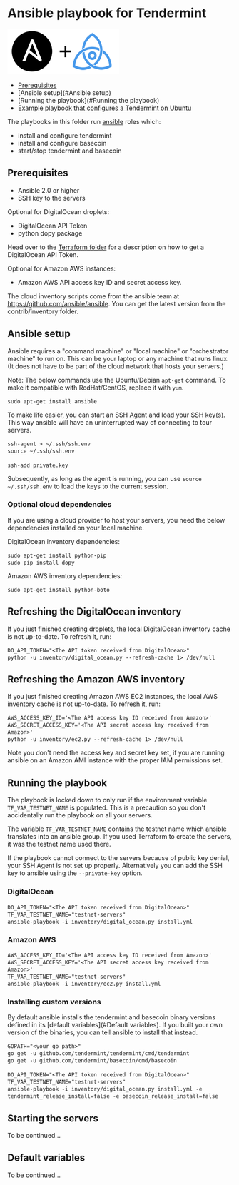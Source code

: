 # Ansible playbook for Tendermint

![Ansible plus Tendermint](img/a_plus_t.png)

* [Prerequisites](#Prerequisites)
* [Ansible setup](#Ansible setup)
* [Running the playbook](#Running the playbook)
* [Example playbook that configures a Tendermint on Ubuntu](#example-playbook-that-configures-a-tendermint-on-ubuntu)

The playbooks in this folder run [ansible](http://www.ansible.com/) roles which:

* install and configure tendermint
* install and configure  basecoin
* start/stop tendermint and basecoin

## Prerequisites

* Ansible 2.0 or higher
* SSH key to the servers

Optional for DigitalOcean droplets:
* DigitalOcean API Token
* python dopy package

Head over to the [Terraform folder](https://github.com/tendermint/tools) for a description on how to get a DigitalOcean API Token.

Optional for Amazon AWS instances:
* Amazon AWS API access key ID and secret access key.

The cloud inventory scripts come from the ansible team at https://github.com/ansible/ansible. You can get the latest version from the contrib/inventory folder.

## Ansible setup

Ansible requires a "command machine" or "local machine" or "orchestrator machine" to run on. This can be your laptop or any machine that runs linux. (It does not have to be part of the cloud network that hosts your servers.)

Note: The below commands use the Ubuntu/Debian `apt-get` command. To make it compatible with RedHat/CentOS, replace it with `yum`.

```
sudo apt-get install ansible
```

To make life easier, you can start an SSH Agent and load your SSH key(s). This way ansible will have an uninterrupted way of connecting to tour servers.

```
ssh-agent > ~/.ssh/ssh.env
source ~/.ssh/ssh.env

ssh-add private.key
```

Subsequently, as long as the agent is running, you can use `source ~/.ssh/ssh.env` to load the keys to the current session.

### Optional cloud dependencies

If you are using a cloud provider to host your servers, you need the below dependencies installed on your local machine.

DigitalOcean inventory dependencies:
```
sudo apt-get install python-pip
sudo pip install dopy
```

Amazon AWS inventory dependencies:
```
sudo apt-get install python-boto
```

## Refreshing the DigitalOcean inventory

If you just finished creating droplets, the local DigitalOcean inventory cache is not up-to-date. To refresh it, run:

```
DO_API_TOKEN="<The API token received from DigitalOcean>"
python -u inventory/digital_ocean.py --refresh-cache 1> /dev/null
```

## Refreshing the Amazon AWS inventory

If you just finished creating Amazon AWS EC2 instances, the local AWS inventory cache is not up-to-date. To refresh it, run:

```
AWS_ACCESS_KEY_ID='<The API access key ID received from Amazon>'
AWS_SECRET_ACCESS_KEY='<The API secret access key received from Amazon>'
python -u inventory/ec2.py --refresh-cache 1> /dev/null
```

Note you don't need the access key and secret key set, if you are running ansible on an Amazon AMI instance with the proper IAM permissions set.

## Running the playbook

The playbook is locked down to only run if the environment variable `TF_VAR_TESTNET_NAME` is populated. This is a precaution so you don't accidentally run the playbook on all your servers.

The variable `TF_VAR_TESTNET_NAME` contains the testnet name which ansible translates into an ansible group. If you used Terraform to create the servers, it was the testnet name used there.

If the playbook cannot connect to the servers because of public key denial, your SSH Agent is not set up properly. Alternatively you can add the SSH key to ansible using the `--private-key` option.

### DigitalOcean
```
DO_API_TOKEN="<The API token received from DigitalOcean>"
TF_VAR_TESTNET_NAME="testnet-servers"
ansible-playbook -i inventory/digital_ocean.py install.yml
```

### Amazon AWS
```
AWS_ACCESS_KEY_ID='<The API access key ID received from Amazon>'
AWS_SECRET_ACCESS_KEY='<The API secret access key received from Amazon>'
TF_VAR_TESTNET_NAME="testnet-servers"
ansible-playbook -i inventory/ec2.py install.yml
```

### Installing custom versions

By default ansible installs the tendermint and basecoin binary versions defined in its [default variables](#Default variables). If you built your own version of the binaries, you can tell ansible to install that instead.

```
GOPATH="<your go path>"
go get -u github.com/tendermint/tendermint/cmd/tendermint
go get -u github.com/tendermint/basecoin/cmd/basecoin

DO_API_TOKEN="<The API token received from DigitalOcean>"
TF_VAR_TESTNET_NAME="testnet-servers"
ansible-playbook -i inventory/digital_ocean.py install.yml -e tendermint_release_install=false -e basecoin_release_install=false
```

## Starting the servers 

To be continued...

## Default variables


To be continued...

